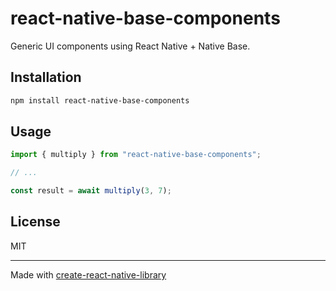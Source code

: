 # react-native-base-components

Generic UI components using React Native + Native Base.

## Installation

```sh
npm install react-native-base-components
```

## Usage

```js
import { multiply } from "react-native-base-components";

// ...

const result = await multiply(3, 7);
```

## License

MIT

---

Made with [create-react-native-library](https://github.com/callstack/react-native-builder-bob)
